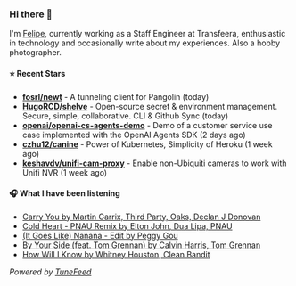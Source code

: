 ### Hi there 👋

I'm [Felipe](https://felipevm.com), currently working as a Staff Engineer at Transfeera, enthusiastic in technology and occasionally write about my experiences. Also a hobby photographer.

#### ⭐ Recent Stars
- **[fosrl/newt](https://github.com/fosrl/newt)** - A tunneling client for Pangolin (today)
- **[HugoRCD/shelve](https://github.com/HugoRCD/shelve)** - Open-source secret &amp; environment management. Secure, simple, collaborative. CLI &amp; Github Sync (today)
- **[openai/openai-cs-agents-demo](https://github.com/openai/openai-cs-agents-demo)** - Demo of a customer service use case implemented with the OpenAI Agents SDK (2 days ago)
- **[czhu12/canine](https://github.com/czhu12/canine)** - Power of Kubernetes, Simplicity of Heroku (1 week ago)
- **[keshavdv/unifi-cam-proxy](https://github.com/keshavdv/unifi-cam-proxy)** - Enable non-Ubiquiti cameras to work with Unifi NVR (1 week ago)

#### 🎧 What I have been listening
- [Carry You by Martin Garrix, Third Party, Oaks, Declan J Donovan](https://open.spotify.com/track/31ZO9XuKt48Qb2eUTBynd2)
- [Cold Heart - PNAU Remix by Elton John, Dua Lipa, PNAU](https://open.spotify.com/track/6zSpb8dQRaw0M1dK8PBwQz)
- [(It Goes Like) Nanana - Edit by Peggy Gou](https://open.spotify.com/track/23RoR84KodL5HWvUTneQ1w)
- [By Your Side (feat. Tom Grennan) by Calvin Harris, Tom Grennan](https://open.spotify.com/track/0vR2rIVORmgeKiGIgNT0fV)
- [How Will I Know by Whitney Houston, Clean Bandit](https://open.spotify.com/track/79wbJeLkXOlJh4AzaWCWfL)

_Powered by [TuneFeed](https://tunefeed.app?ref=github.com)_
